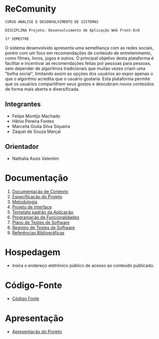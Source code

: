 # ReComunity

`CURSO ANALISE E DESENVOLVIMENTO DE SISTEMAS`

`DISCIPLINA Projeto: Desenvolvimento de Aplicação Web Front-End`

`1º SEMESTRE `

O sistema desenvolvido apresenta uma semelhança com as redes sociais, porém com um foco em recomendações de conteúdo de entretenimento, como filmes, livros, jogos e outros. O principal objetivo desta plataforma é facilitar e incentivar as recomendações feitas por pessoas para pessoas, sem depender de algoritmos tradicionais que muitas vezes criam uma "bolha social", limitando assim as opções dos usuários ao expor apenas o que o algoritmo acredita que o usuário gostaria. Esta plataforma permite que os usuários compartilhem seus gostos e descubram novos conteúdos de forma mais aberta e diversificada.

## Integrantes

* Felipe Montijo Machado
* Hênio Pereira Fontes
* Marcella Giulia Silva Siqueira
* Zaquel de Souza Marçal


## Orientador

* Nathalia Assis Valentim

# Documentação

<ol>
<li><a href="documentos/01-Documentação de Contexto.md"> Documentação de Contexto</a></li>
<li><a href="documentos/02-Especificação do Projeto.md"> Especificação do Projeto</a></li>
<li><a href="documentos/03-Metodologia.md"> Metodologia</a></li>
<li><a href="documentos/04-Projeto de Interface.md"> Projeto de Interface</a></li>
<li><a href="documentos/05-Template padrão da Aplicação.md"> Template padrão da Aplicação</a></li>
<li><a href="documentos/06-Programação de Funcionalidades.md"> Programação de Funcionalidades</a></li>
<li><a href="documentos/07-Plano de Testes de Software.md"> Plano de Testes de Software</a></li>
<li><a href="documentos/08-Registro de Testes de Software.md"> Registro de Testes de Software</a></li>
<li><a href="documentos/09-Referências.md"> Referências Bibliográficas</a></li>
</ol>

# Hospedagem

* Insira o endereço eletrônico público de acesso ao conteúdo publicado. 

# Código-Fonte

* <a href="codigo-fonte/README.md">Código Fonte</a>

# Apresentação

* <a href="apresentacao/README.md">Apresentação do Projeto</a>
